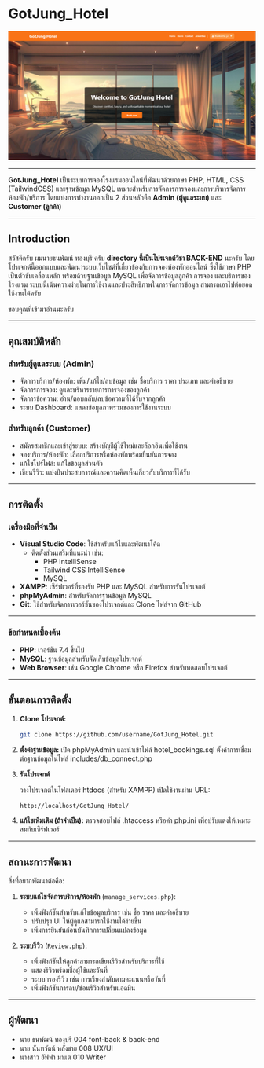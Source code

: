 # GotJung_Hotel

![GotJung Hotel Homepage](assets/images/index.png)

---

**GotJung_Hotel** เป็นระบบการจองโรงแรมออนไลน์ที่พัฒนาด้วยภาษา PHP, HTML, CSS (TailwindCSS) และฐานข้อมูล MySQL เหมาะสำหรับการจัดการการจองและการบริหารจัดการห้องพัก/บริการ โดยแบ่งการทำงานออกเป็น 2 ส่วนหลักคือ **Admin (ผู้ดูแลระบบ)** และ **Customer (ลูกค้า)**

---

## Introduction
สวัสดีครับ ผมนายธนพัฒน์ ทองบุรี ครับ **directory นี้เป็นโปรเจกต์วิชา BACK-END** นะครับ 
โดยโปรเจกต์นี้ออกแบบและพัฒนาระบบเว็บไซต์ที่เกี่ยวข้องกับการจองห้องพักออนไลน์ ซึ่งใช้ภาษา PHP เป็นตัวขับเคลื่อนหลัก 
พร้อมด้วยฐานข้อมูล MySQL เพื่อจัดการข้อมูลลูกค้า การจอง และบริการของโรงแรม 
ระบบนี้เน้นความง่ายในการใช้งานและประสิทธิภาพในการจัดการข้อมูล
สามารถเอาไปต่อยอดใช้งานได้ครับ

ขอบคุณที่เข้ามาอ่านนะครับ 

---

## **คุณสมบัติหลัก**

### **สำหรับผู้ดูแลระบบ (Admin)**
- จัดการบริการ/ห้องพัก: เพิ่ม/แก้ไข/ลบข้อมูล เช่น ชื่อบริการ ราคา ประเภท และคำอธิบาย
- จัดการการจอง: ดูและบริหารรายการการจองของลูกค้า
- จัดการข้อความ: อ่าน/ตอบกลับ/ลบข้อความที่ได้รับจากลูกค้า
- ระบบ Dashboard: แสดงข้อมูลภาพรวมของการใช้งานระบบ

### **สำหรับลูกค้า (Customer)**
- สมัครสมาชิกและเข้าสู่ระบบ: สร้างบัญชีผู้ใช้ใหม่และล็อกอินเพื่อใช้งาน
- จองบริการ/ห้องพัก: เลือกบริการหรือห้องพักพร้อมยืนยันการจอง
- แก้ไขโปรไฟล์: แก้ไขข้อมูลส่วนตัว
- เขียนรีวิว: แบ่งปันประสบการณ์และความคิดเห็นเกี่ยวกับบริการที่ได้รับ

---

## **การติดตั้ง**

### **เครื่องมือที่จำเป็น**
- **Visual Studio Code**: ใช้สำหรับแก้ไขและพัฒนาโค้ด
  - ติดตั้งส่วนเสริมที่แนะนำ เช่น:
    - PHP IntelliSense
    - Tailwind CSS IntelliSense
    - MySQL
- **XAMPP**: เซิร์ฟเวอร์ที่รองรับ PHP และ MySQL สำหรับการรันโปรเจกต์
- **phpMyAdmin**: สำหรับจัดการฐานข้อมูล MySQL
- **Git**: ใช้สำหรับจัดการเวอร์ชันของโปรเจกต์และ Clone ไฟล์จาก GitHub

---

### **ข้อกำหนดเบื้องต้น**
- **PHP**: เวอร์ชัน 7.4 ขึ้นไป
- **MySQL**: ฐานข้อมูลสำหรับจัดเก็บข้อมูลโปรเจกต์
- **Web Browser**: เช่น Google Chrome หรือ Firefox สำหรับทดสอบโปรเจกต์

---

## **ขั้นตอนการติดตั้ง**

1. **Clone โปรเจกต์:**
   ```bash
   git clone https://github.com/username/GotJung_Hotel.git

2. **ตั้งค่าฐานข้อมูล:**
    เปิด phpMyAdmin และนำเข้าไฟล์ hotel_bookings.sql
    ตั้งค่าการเชื่อมต่อฐานข้อมูลในไฟล์ includes/db_connect.php

3. **รันโปรเจกต์**

    วางโปรเจกต์ในโฟลเดอร์ htdocs (สำหรับ XAMPP)
    เปิดใช้งานผ่าน URL:
    ```ardunio
    http://localhost/GotJung_Hotel/

4. **แก้ไขเพิ่มเติม (ถ้าจำเป็น):**
    ตรวจสอบไฟล์ .htaccess หรือค่า php.ini เพื่อปรับแต่งให้เหมาะสมกับเซิร์ฟเวอร์

--- 

## **สถานะการพัฒนา**

สิ่งที่อยากพัฒนาต่อคือ:

1. **ระบบแก้ไขจัดการบริการ/ห้องพัก** (`manage_services.php`):  
   - เพิ่มฟังก์ชันสำหรับแก้ไขข้อมูลบริการ เช่น ชื่อ ราคา และคำอธิบาย
   - ปรับปรุง UI ให้ผู้ดูแลสามารถใช้งานได้ง่ายขึ้น
   - เพิ่มการยืนยันก่อนบันทึกการเปลี่ยนแปลงข้อมูล

2. **ระบบรีวิว** (`Review.php`):  
   - เพิ่มฟังก์ชันให้ลูกค้าสามารถเขียนรีวิวสำหรับบริการที่ใช้
   - แสดงรีวิวพร้อมชื่อผู้ใช้และวันที่
   - ระบบกรองรีวิว เช่น การเรียงลำดับตามคะแนนหรือวันที่
   - เพิ่มฟังก์ชันการลบ/ซ่อนรีวิวสำหรับแอดมิน

---

## ผู้พัฒนา
  - นาย ธนพัฒน์ ทองุบรี 004 font-back & back-end
  - นาย นันทวัตน์ หลังชาย 008 UX/UI
  - นางสาว อัฟฟา มาแต 010 Writer
